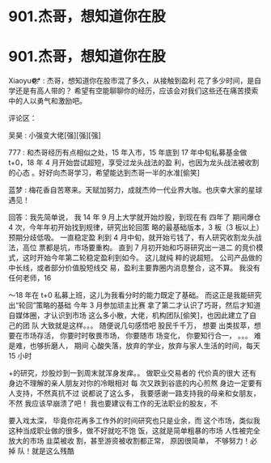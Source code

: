 # 901.杰哥，想知道你在股

# 901.杰哥，想知道你在股

Xiaoyu❁҉҉҉* : 杰哥，想知道你在股市混了多久，从接触到盈利 花了多少时间，是自学还是有高人带的？ 希望有空能聊聊你的经历，应该会对我们这些还在痛苦摸索 中的人以勇气和激励吧。

评论区：

吴昊 : 小强变大佬[强][强][强]

777 : 和杰哥经历有点相似之处，15 年入市，15 年底到 17 年中旬私募基金做 t+0，18 年 4 月开始尝试超短，享受过龙头战法的盈 利，也因为龙头战法被收割的心态 。好好向杰哥学习，希望能达到杰哥一半的水准[偷笑]

蓝梦 : 梅花香自苦寒来。天赋加努力，成就杰帅一代业界大咖。也庆幸大家的星球遇见！

回答：我先简单说， 我 14 年 9 月上大学就开始炒股，到现在有 四年了 期间爆仓 4 次，今年年初开始找到规律，研究出轮回策 略的最基础版本，3 板（3 板以上）预期分歧低吸。 一直稳定盈 利到 4 月中旬，就开始亏钱了，有人研究收割龙头战法，高位 票都是坑，市场要重构。 直到 7 月初开始和巧哥研究出一进二 的竞价模式，这时开始今年第二轮稳定盈利到如今。 这儿就纯 粹的说超短。 公司产品做的中长线，或者部分价值股短线交 易，盈利主要靠圈内消息整合，这不算。 我没有任何老师，16

～18 年在 t+0 私募上班，这儿为我看分时的能力既定了基础。 而这正是我能研究出“轮回”策略的基础 今年 3 月参加顽主比赛 拿了第二才认识了巧哥，然后才知道自媒体圈，才认识到市场 这么多小散，大佬，机构团队[偷笑]，也因此建立了自己的团 队 大致就是这样。。。 随便说几句感悟吧 股民千千万， 想要 出类拔萃，想要在市场存活， 你要时时敬畏市场， 你要随市 场变化， 你要知行合一， 。。。 难是难，也够折磨人， 期间 心酸失落，放弃的学业，放弃与家人生活的时间，每天 15 小时

+的研究，炒股炒到一到周末就浑身发痒。。 做职业交易者的 代价真的很大 还有身边不理解的亲人朋友对你的冷眼相对 每 次又跌到谷底的内心煎熬 身边一定要有人支持，不然真抗不过 说都说了这么多， 我要感谢一路支持我的母亲和女朋友，不然 我应该早崩溃了吧！ 我也要建议有工作的无法职业的股友，不

要入戏太深， 毕竟你花再多工作外的时间研究也只是业余，而 这个市场，类似我这种当成职业做的很多，做不好就吃不饱 饭，这就是简单粗暴的市场 人性被完全放大的市场 韭菜被收 割，甚至游资被收割都正常， 原因很简单， 不够努力！必掉 队！就是这么残酷